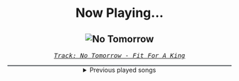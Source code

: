 <div align="center"> 
<h1>Now Playing...</h1>

![No Tomorrow](https://i.scdn.co/image/ab67616d00001e02b051524bd9a27fc9f9659fb5)
--
_<samp><a href="https://open.spotify.com/track/0UZjd32VSW5KuI8kSHOVhK">Track: No Tomorrow - Fit For A King</a></samp>_

<div style="border: 1px #4B5054 solid"></div>
<details>
  <summary>
    Previous played songs
  </summary>
  <table>
    <thead>
      <tr>
        <th>
          Artist
        </th>
        <th>
          Song
        </th>
        <th>
          Link
        </th>
      </tr>
    </thead>
    <tbody>
      <tr><td>Fit For A King</td><td>No Tomorrow</td><td><a href="https://open.spotify.com/track/0UZjd32VSW5KuI8kSHOVhK">https://open.spotify.com/track/0UZjd32VSW5KuI8kSHOVhK</a></td></tr><tr><td>SICK PUPPIES</td><td>FUCK 'EM ALL</td><td><a href="https://open.spotify.com/track/7gIJleEKJTRWLNiWzeGMES">https://open.spotify.com/track/7gIJleEKJTRWLNiWzeGMES</a></td></tr><tr><td>As The Structure Fails</td><td>Take My Life</td><td><a href="https://open.spotify.com/track/0Z2SbIiFi1a9R50sPADSSu">https://open.spotify.com/track/0Z2SbIiFi1a9R50sPADSSu</a></td></tr><tr><td>Blackbriar</td><td>The Fossilized Widow</td><td><a href="https://open.spotify.com/track/2ZVqxvCGkOHOqCq92Ekpsc">https://open.spotify.com/track/2ZVqxvCGkOHOqCq92Ekpsc</a></td></tr><tr><td>Machine Audios</td><td>Echoes of Destruction</td><td><a href="https://open.spotify.com/track/1IoQy5aorQ114SdfPnqk73">https://open.spotify.com/track/1IoQy5aorQ114SdfPnqk73</a></td></tr><tr><td>Caleb Hyles</td><td>Left Behind</td><td><a href="https://open.spotify.com/track/6tMih6p3qN7rVb9PuusE46">https://open.spotify.com/track/6tMih6p3qN7rVb9PuusE46</a></td></tr><tr><td>Lindsey Stirling</td><td>Unfolding [Feat. Rachel Platten]</td><td><a href="https://open.spotify.com/track/6ZDGsPSRWzlvAML7iEO3Gq">https://open.spotify.com/track/6ZDGsPSRWzlvAML7iEO3Gq</a></td></tr><tr><td>Annisokay</td><td>Into the Gray</td><td><a href="https://open.spotify.com/track/4R2UT8bVevr4tLHZpy03ei">https://open.spotify.com/track/4R2UT8bVevr4tLHZpy03ei</a></td></tr><tr><td>Bury Tomorrow</td><td>Forever The Night</td><td><a href="https://open.spotify.com/track/0WLQtuxBnuOYWB6RuQ8flr">https://open.spotify.com/track/0WLQtuxBnuOYWB6RuQ8flr</a></td></tr><tr><td>Smash Into Pieces</td><td>Paradise</td><td><a href="https://open.spotify.com/track/0QtYu8F2zWeMPk7bLB2Des">https://open.spotify.com/track/0QtYu8F2zWeMPk7bLB2Des</a></td></tr><tr><td>Erdling</td><td>Los los los</td><td><a href="https://open.spotify.com/track/0mJlv5Amthr5VvZ0XRXNQZ">https://open.spotify.com/track/0mJlv5Amthr5VvZ0XRXNQZ</a></td></tr><tr><td>Em Young</td><td>Hall of Kings</td><td><a href="https://open.spotify.com/track/2JuyHZavqtmRlDDvcz9SL4">https://open.spotify.com/track/2JuyHZavqtmRlDDvcz9SL4</a></td></tr><tr><td>Sleep Token</td><td>Damocles</td><td><a href="https://open.spotify.com/track/1ulH5PIntNj0ro2K69W4Fx">https://open.spotify.com/track/1ulH5PIntNj0ro2K69W4Fx</a></td></tr><tr><td>Sabaton</td><td>Templars</td><td><a href="https://open.spotify.com/track/1OtLNenkGkCDsVLGCgMtpj">https://open.spotify.com/track/1OtLNenkGkCDsVLGCgMtpj</a></td></tr><tr><td>Erdling</td><td>Los los los</td><td><a href="https://open.spotify.com/track/0mJlv5Amthr5VvZ0XRXNQZ">https://open.spotify.com/track/0mJlv5Amthr5VvZ0XRXNQZ</a></td></tr><tr><td>Sleep Token</td><td>Damocles</td><td><a href="https://open.spotify.com/track/1ulH5PIntNj0ro2K69W4Fx">https://open.spotify.com/track/1ulH5PIntNj0ro2K69W4Fx</a></td></tr><tr><td>Linked Horizon</td><td>Guren no Yumiya</td><td><a href="https://open.spotify.com/track/70p3HYq9iHZisJqpDmWd1U">https://open.spotify.com/track/70p3HYq9iHZisJqpDmWd1U</a></td></tr><tr><td>Kordhell</td><td>Murder In My Mind</td><td><a href="https://open.spotify.com/track/6qyS9qBy0mEk3qYaH8mPss">https://open.spotify.com/track/6qyS9qBy0mEk3qYaH8mPss</a></td></tr><tr><td>Agnes</td><td>Release Me</td><td><a href="https://open.spotify.com/track/4LiJE6pqgsTX3FtukW6bNh">https://open.spotify.com/track/4LiJE6pqgsTX3FtukW6bNh</a></td></tr><tr><td>Sabaton</td><td>Resist and Bite</td><td><a href="https://open.spotify.com/track/3k6iqqVUBSBFXP8WLuoiCv">https://open.spotify.com/track/3k6iqqVUBSBFXP8WLuoiCv</a></td></tr>
    </tbody>
  </table>
</details>

</div>
